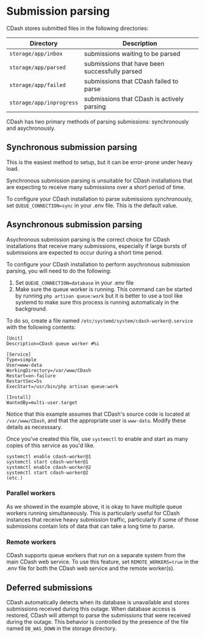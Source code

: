 # Submission parsing

CDash stores submitted files in the following directories:

| Directory  | Description |
| ---------- | ----------- |
| `storage/app/inbox` | submissions waiting to be parsed |
| `storage/app/parsed` | submissions that have been successfully parsed |
| `storage/app/failed` | submissions that CDash failed to parse |
| `storage/app/inprogress` | submissions that CDash is actively parsing |

CDash has two primary methods of parsing submissions: synchronously and asychronously.

## Synchronous submission parsing

This is the easiest method to setup, but it can be error-prone under heavy load.

Synchronous submission parsing is unsuitable for CDash installations that are expecting to receive many submissions over a short period of time.

To configure your CDash installation to parse submissions synchronously, set `QUEUE_CONNECTION=sync` in your .env file. This is the default value.

## Asynchronous submission parsing

Asychronous submission parsing is the correct choice for CDash installations that receive many submissions, especially if large bursts of submissions are expected to occur during a short time period.

To configure your CDash installation to perform asychronous submission parsing, you will need to do the following:

1. Set `QUEUE_CONNECTION=database` in your .env file
2. Make sure the queue worker is running. This command can be started by running `php artisan queue:work` but it is better to use a tool like systemd to make sure this process is running automaticaly in the background.

To do so, create a file named `/etc/systemd/system/cdash-worker@.service` with the following contents:

```
[Unit]
Description=CDash queue worker #%i

[Service]
Type=simple
User=www-data
WorkingDirectory=/var/www/CDash
Restart=on-failure
RestartSec=5s
ExecStart=/usr/bin/php artisan queue:work

[Install]
WantedBy=multi-user.target
```

Notice that this example assumes that CDash's source code is located at `/var/www/CDash`,
and that the appropriate user is `www-data`. Modify these details as necesssary.

Once you've created this file, use `systemctl` to enable and start as many copies
of this service as you'd like.

```
systemctl enable cdash-worker@1
systemctl start cdash-worker@1
systemctl enable cdash-worker@2
systemctl start cdash-worker@2
(etc.)
```

### Parallel workers

As we showed in the example above, it is okay to have multiple queue workers
running simultaneously. This is particularly useful for CDash instances that
receive heavy submission traffic, particularly if some of those submissions
contain lots of data that can take a long time to parse.

### Remote workers

CDash supports queue workers that run on a separate system from the main CDash
web service. To use this feature, set `REMOTE_WORKERS=true` in the .env file
for both the CDash web service and the remote worker(s).

## Deferred submissions

CDash automatically detects when its database is unavailable and stores submissions received during this outage. When database access is restored, CDash will attempt to parse the submissions that were received during the outage. This behavior is controlled by the presence of the file named `DB_WAS_DOWN` in the storage directory.
